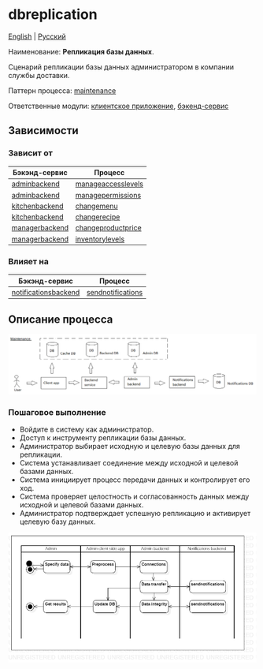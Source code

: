 # dbreplication

[English](dbreplication.md) | [Русский](dbreplication.ru.md)

Наименование: **Репликация базы данных**.

Сценарий репликации базы данных администратором в компании службы доставки.

Паттерн процесса: [maintenance](../../processpatterns/maintenance.ru.md)

Ответственные модули: [клиентское приложение](../../frontend/adminclient.ru.md), [бэкенд-сервис](../../backend/adminbackend.ru.md)

## Зависимости

### Зависит от

| Бэкэнд-сервис | Процесс |
| --- | ---- |
| [adminbackend](../../backend/adminbackend.md) | [manageaccesslevels](../admin/manageaccesslevels.md) |
| [adminbackend](../../backend/adminbackend.md) | [managepermissions](../admin/managepermissions.md) |
| [kitchenbackend](../../backend/kitchenbackend.md) | [changemenu](../kitchen/changemenu.md) |
| [kitchenbackend](../../backend/kitchenbackend.md) | [changerecipe](../kitchen/changerecipe.md) |
| [managerbackend](../../backend/managerbackend.md) | [changeproductprice](../manager/changeproductprice.md) |
| [managerbackend](../../backend/managerbackend.md) | [inventorylevels](../manager/inventorylevels.md) |

### Влияет на

| Бэкэнд-сервис | Процесс |
| --- | ---- |
| [notificationsbackend](../../backend/notificationsbackend.ru.md) | [sendnotifications](../notificationsbackend/sendnotifications.ru.md) |

## Описание процесса

![maintenance_overall](../../img/processpatterns/maintenance_overall.png)

### Пошаговое выполнение

- Войдите в систему как администратор.
- Доступ к инструменту репликации базы данных.
- Администратор выбирает исходную и целевую базы данных для репликации.
- Система устанавливает соединение между исходной и целевой базами данных.
- Система инициирует процесс передачи данных и контролирует его ход.
- Система проверяет целостность и согласованность данных между исходной и целевой базами данных.
- Администратор подтверждает успешную репликацию и активирует целевую базу данных.

![admin.dbreplication](../../img/activitydiagrams/admin.dbreplication.png)
